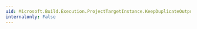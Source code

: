 ```yaml
---
uid: Microsoft.Build.Execution.ProjectTargetInstance.KeepDuplicateOutputs
internalonly: False
---
```

